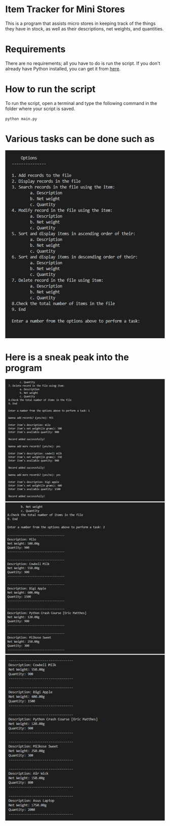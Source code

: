 # Item Tracker for Mini Stores

This is a program that assists micro stores in keeping track of the things they have in stock, as well as their descriptions, net weights, and quantities.

# Requirements

There are no requirements; all you have to do is run the script. If you don't already have Python installed, you can get it from [here](https://www.python.org/downloads/).

# How to run the script

To run the script, open a terminal and type the following command in the folder where your script is saved.

`python main.py`

# Various tasks can be done such as

![Alt Text](Screenshots/options.png)

# Here is a sneak peak into the program

![Alt Text](Screenshots/screenshot_1.png)
![Alt Text](Screenshots/screenshot_2.png)
![Alt Text](Screenshots/screenshot_3.png)
